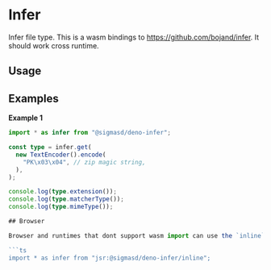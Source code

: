 # Infer

Infer file type. This is a wasm bindings to https://github.com/bojand/infer. It
should work cross runtime.

## Usage

## Examples

**Example 1**

````ts
import * as infer from "@sigmasd/deno-infer";

const type = infer.get(
  new TextEncoder().encode(
    "PK\x03\x04", // zip magic string,
  ),
);

console.log(type.extension());
console.log(type.matcherType());
console.log(type.mimeType());

## Browser

Browser and runtimes that dont support wasm import can use the `inline` module which have the wasm file inlined.

```ts
import * as infer from "jsr:@sigmasd/deno-infer/inline";
````
